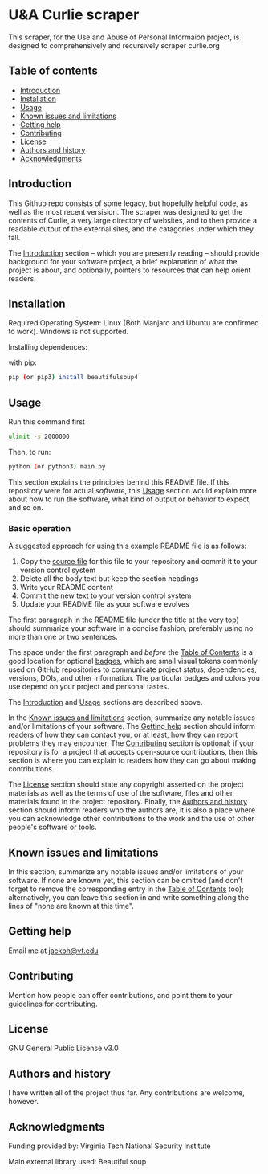 U&A Curlie scraper
=================================================

This scraper, for the Use and Abuse of Personal Informaion project, is designed to comprehensively and recursively scraper curlie.org


Table of contents
-----------------

* [Introduction](#introduction)
* [Installation](#installation)
* [Usage](#usage)
* [Known issues and limitations](#known-issues-and-limitations)
* [Getting help](#getting-help)
* [Contributing](#contributing)
* [License](#license)
* [Authors and history](#authors-and-history)
* [Acknowledgments](#acknowledgments)


Introduction
------------

This Github repo consists of some legacy, but hopefully helpful code, as well as the most recent versision.
The scraper was designed to get the contents of Curlie, a very large directory of websites, and to then provide a readable output of the
external sites, and the catagories under which they fall.

The [Introduction](#introduction) section &ndash; which you are presently reading &ndash; should provide background for your software project, a brief explanation of what the project is about, and optionally, pointers to resources that can help orient readers.


Installation
------------

Required Operating System:
Linux
(Both Manjaro and Ubuntu are confirmed to work).
Windows is not supported.

Installing dependences:

with pip:
```bash
pip (or pip3) install beautifulsoup4
```

Usage
-----

Run this command first
```bash
ulimit -s 2000000
```

Then, to run:
```bash
python (or python3) main.py
```
This section explains the principles behind this README file.  If this repository were for actual _software_, this [Usage](#usage) section would explain more about how to run the software, what kind of output or behavior to expect, and so on.

### Basic operation

A suggested approach for using this example README file is as follows:

1. Copy the [source file](README.md) for this file to your repository and commit it to your version control system
2. Delete all the body text but keep the section headings
3. Write your README content
4. Commit the new text to your version control system
5. Update your README file as your software evolves

The first paragraph in the README file (under the title at the very top) should summarize your software in a concise fashion, preferably using no more than one or two sentences.

The space under the first paragraph and _before_ the [Table of Contents](#table-of-contents) is a good location for optional [badges](https://github.com/badges/shields), which are small visual tokens commonly used on GitHub repositories to communicate project status, dependencies, versions, DOIs, and other information.  The particular badges and colors you use depend on your project and personal tastes.

The [Introduction](#introduction) and [Usage](#usage) sections are described above.

In the [Known issues and limitations](#known-issues) section, summarize any notable issues and/or limitations of your software.  The [Getting help](#getting-help) section should inform readers of how they can contact you, or at least, how they can report problems they may encounter.  The [Contributing](#contributing) section is optional; if your repository is for a project that accepts open-source contributions, then this section is where you can explain to readers how they can go about making contributions.

The [License](#license) section should state any copyright asserted on the project materials as well as the terms of use of the software, files and other materials found in the project repository.  Finally, the [Authors and history](#authors-and-history) section should inform readers who the authors are; it is also a place where you can acknowledge other contributions to the work and the use of other people's software or tools.

Known issues and limitations
----------------------------

In this section, summarize any notable issues and/or limitations of your software.  If none are known yet, this section can be omitted (and don't forget to remove the corresponding entry in the [Table of Contents](#table-of-contents) too); alternatively, you can leave this section in and write something along the lines of "none are known at this time".


Getting help
------------

Email me at jackbh@vt.edu

Contributing
------------

Mention how people can offer contributions, and point them to your guidelines for contributing.


License
-------

GNU General Public License v3.0

Authors and history
---------------------------

I have written all of the project thus far. Any contributions are welcome, however.

Acknowledgments
---------------

Funding provided by:
Virginia Tech National Security Institute

Main external library used:
Beautiful soup
